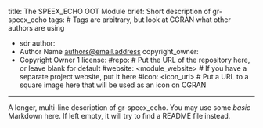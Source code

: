 title: The SPEEX_ECHO OOT Module
brief: Short description of gr-speex_echo
tags: # Tags are arbitrary, but look at CGRAN what other authors are using
  - sdr
author:
  - Author Name <authors@email.address>
copyright_owner:
  - Copyright Owner 1
license:
#repo: # Put the URL of the repository here, or leave blank for default
#website: <module_website> # If you have a separate project website, put it here
#icon: <icon_url> # Put a URL to a square image here that will be used as an icon on CGRAN
---
A longer, multi-line description of gr-speex_echo.
You may use some *basic* Markdown here.
If left empty, it will try to find a README file instead.
